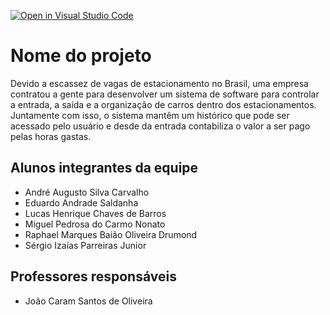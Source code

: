 [![Open in Visual Studio Code](https://classroom.github.com/assets/open-in-vscode-718a45dd9cf7e7f842a935f5ebbe5719a5e09af4491e668f4dbf3b35d5cca122.svg)](https://classroom.github.com/online_ide?assignment_repo_id=12219484&assignment_repo_type=AssignmentRepo)

# Nome do projeto


Devido a escassez de vagas de estacionamento no Brasil, uma empresa contratou a gente para desenvolver um sistema de software para controlar a entrada, a saída e a organização de carros dentro dos estacionamentos.
Juntamente com isso, o sistema mantêm um histórico que pode ser acessado pelo usuário e desde da entrada contabiliza o valor a ser pago pelas horas gastas.

## Alunos integrantes da equipe

- André Augusto Silva Carvalho
- Eduardo Andrade Saldanha
- Lucas Henrique Chaves de Barros
- Miguel Pedrosa do Carmo Nonato
- Raphael Marques Baião Oliveira Drumond
- Sérgio Izaías Parreiras Junior

## Professores responsáveis

- João Caram Santos de Oliveira
